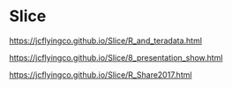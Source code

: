 # Slice

https://jcflyingco.github.io/Slice/R_and_teradata.html


https://jcflyingco.github.io/Slice/8_presentation_show.html


https://jcflyingco.github.io/Slice/R_Share2017.html
